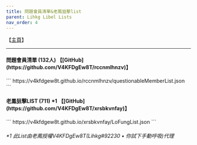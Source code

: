 ```yaml
---
title: 問題會員清單&老鳳狙擊list
parent: Lihkg Libel Lists
nav_order: 4
---
```

【[主頁](https://lihkg.com/thread/2841778/page/21?post=520)】
<hr />

<h4>問題會員清單 (132人) 【[GitHub](https://github.com/V4KFDgEw8T/rccnmlhnzv)】</h4>
```
https://v4kfdgew8t.github.io/rccnmlhnzv/questionableMemberList.json
```

<h4>老鳳狙擊LIST (711) *1 【[GitHub](https://github.com/V4KFDgEw8T/xrsbkvnfay)】</h4>
```
https://v4kfdgew8t.github.io/xrsbkvnfay/LoFungList.json
```

<h6>*1 此List由老鳳授權V4KFDgEw8T(Lihkg#92230 • 你試下手動呼吸)代理</h6>
